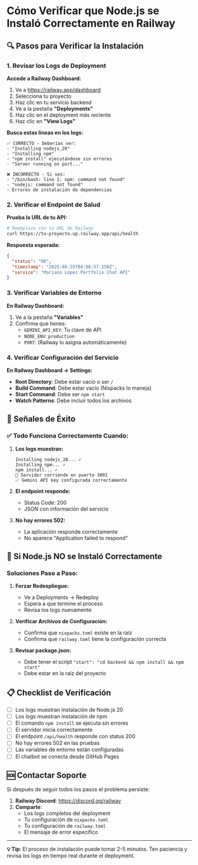 # Cómo Verificar que Node.js se Instaló Correctamente en Railway

## 🔍 Pasos para Verificar la Instalación

### 1. Revisar los Logs de Deployment

**Accede a Railway Dashboard:**
1. Ve a https://railway.app/dashboard
2. Selecciona tu proyecto
3. Haz clic en tu servicio backend
4. Ve a la pestaña **"Deployments"**
5. Haz clic en el deployment más reciente
6. Haz clic en **"View Logs"**

**Busca estas líneas en los logs:**
```
✅ CORRECTO - Deberías ver:
- "Installing nodejs_20"
- "Installing npm"
- "npm install" ejecutándose sin errores
- "Server running on port..."

❌ INCORRECTO - Si ves:
- "/bin/bash: line 1: npm: command not found"
- "nodejs: command not found"
- Errores de instalación de dependencias
```

### 2. Verificar el Endpoint de Salud

**Prueba la URL de tu API:**
```bash
# Reemplaza con tu URL de Railway
curl https://tu-proyecto.up.railway.app/api/health
```

**Respuesta esperada:**
```json
{
  "status": "OK",
  "timestamp": "2025-08-25T04:06:57.150Z",
  "service": "Mariano López Portfolio Chat API"
}
```

### 3. Verificar Variables de Entorno

**En Railway Dashboard:**
1. Ve a la pestaña **"Variables"**
2. Confirma que tienes:
   - `GEMINI_API_KEY`: Tu clave de API
   - `NODE_ENV`: `production`
   - `PORT`: (Railway lo asigna automáticamente)

### 4. Verificar Configuración del Servicio

**En Railway Dashboard → Settings:**
- **Root Directory**: Debe estar vacío o ser `/`
- **Build Command**: Debe estar vacío (Nixpacks lo maneja)
- **Start Command**: Debe ser `npm start`
- **Watch Patterns**: Debe incluir todos los archivos

## 🚀 Señales de Éxito

### ✅ Todo Funciona Correctamente Cuando:

1. **Los logs muestran:**
   ```
   Installing nodejs_20... ✓
   Installing npm... ✓
   npm install... ✓
   🚀 Servidor corriendo en puerto 3001
   ✅ Gemini API key configurada correctamente
   ```

2. **El endpoint responde:**
   - Status Code: 200
   - JSON con información del servicio

3. **No hay errores 502:**
   - La aplicación responde correctamente
   - No aparece "Application failed to respond"

## 🔧 Si Node.js NO se Instaló Correctamente

### Soluciones Paso a Paso:

1. **Forzar Redespliegue:**
   - Ve a Deployments → Redeploy
   - Espera a que termine el proceso
   - Revisa los logs nuevamente

2. **Verificar Archivos de Configuración:**
   - Confirma que `nixpacks.toml` existe en la raíz
   - Confirma que `railway.toml` tiene la configuración correcta

3. **Revisar package.json:**
   - Debe tener el script `"start": "cd backend && npm install && npm start"`
   - Debe estar en la raíz del proyecto

## 📋 Checklist de Verificación

- [ ] Los logs muestran instalación de Node.js 20
- [ ] Los logs muestran instalación de npm
- [ ] El comando `npm install` se ejecuta sin errores
- [ ] El servidor inicia correctamente
- [ ] El endpoint `/api/health` responde con status 200
- [ ] No hay errores 502 en las pruebas
- [ ] Las variables de entorno están configuradas
- [ ] El chatbot se conecta desde GitHub Pages

## 🆘 Contactar Soporte

Si después de seguir todos los pasos el problema persiste:

1. **Railway Discord**: https://discord.gg/railway
2. **Comparte**:
   - Los logs completos del deployment
   - Tu configuración de `nixpacks.toml`
   - Tu configuración de `railway.toml`
   - El mensaje de error específico

---

**💡 Tip**: El proceso de instalación puede tomar 2-5 minutos. Ten paciencia y revisa los logs en tiempo real durante el deployment.